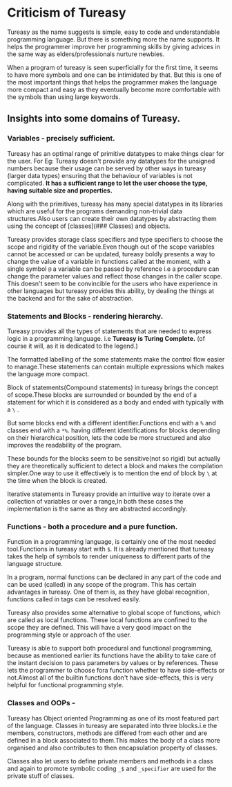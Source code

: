 # Criticism of Tureasy

Tureasy as the name suggests is simple, easy to code and understandable programming language. But there is something more the name supports.
It helps the programmer improve her programming skills by giving advices in the same way as elders/professionals nurture newbies.

When a program of tureasy is seen superficially for the first time, it seems to have more symbols and one can be intimidated by that. But this is one of the most important things that helps the programmer makes the language more compact and easy as they eventually become more comfortable with the symbols than using large keywords.

## Insights into some domains of Tureasy.

 ### Variables - precisely sufficient.
Tureasy has an optimal range of primitive datatypes to make things clear for the user. For Eg: Tureasy doesn't provide any datatypes for the unsigned numbers because their usage can be served by other ways in tureasy (larger data types) ensuring that the behaviour of variables is not complicated.
**It has a sufficient range to let the user choose the type, having suitable size and properties.**

   Along with the primitives, tureasy has many special datatypes in its libraries which are useful for the programs demanding non-trivial data structures.Also users can create their own datatypes by abstracting them using the concept of [classes](### Classes) and objects.

Tureasy provides storage class specifiers and type specifiers to choose the scope and rigidity of the variable.Even though out of the scope variables cannot be accessed or can be updated, tureasy boldly presents a way to change the value of a variable in functions called at the moment, with a single symbol `@` a variable can be passed by reference i.e a procedure can change the parameter values
and reflect those changes in the caller scope. 
      This doesn't seem to be convincible for the users who have experience in other languages but tureasy provides this ability, by dealing the things at the backend and for the sake of abstraction.


### Statements and Blocks - rendering  hierarchy.
 Tureasy provides all the types of statements that are needed to express logic  in a programming language. i.e **Tureasy is Turing Complete.** (of course it will, as it is dedicated to the legend.)
       
The formatted labelling of the some statements  make the control flow easier to manage.These statements can contain multiple expressions which makes the language more compact.

Block of statements(Compound statements) in tureasy brings the concept of scope.These blocks are surrounded or bounded by the end of a statement for which it is considered as a body and ended with typically with a `\` .

But some blocks end with a different identifier.Functions end with a `%` and classes end with a `*%`.
having different identifications for blocks depending on their hierarchical position, lets the code be more structured and also improves the readability of the program.
 
 These bounds for the blocks seem to be sensitive(not so rigid) but actually they are theoretically sufficient to detect a block and makes the compilation simpler.One way to use it effectively is to mention the end of block by `\` at the time when the block is created.
 
Iterative statements in Tureasy provide an intuitive way to iterate over a collection of variables or over a range,In both these cases the implementation is the same as they are abstracted accordingly.


### Functions - 	both a procedure and a pure function.

Function in a programming language, is certainly one of the most needed tool.Functions in tureasy start with `$`.  It is already mentioned that tureasy takes the help of symbols to render uniqueness to different parts of the language structure. 

In a program, normal functions can be declared in any part of the code and can be used (called) in any scope of the program. This has certain advantages in tureasy. One of them is, as they have global recognition, functions called in tags can be resolved easily.

Tureasy also provides some alternative to global scope of functions, which are called as local functions. These local functions are confined to the scope they are defined. This will have a very good impact on the programming style or approach of the user.

Tureasy is able to support both procedural and functional programming, because as mentioned earlier its functions have the ability to take care of the instant decision to pass parameters by values or by references. These lets the programmer to choose fora function whether to have side-effects or not.Almost all of the builtin functions don't have side-effects, this is very helpful for functional programming style.


### Classes and OOPs  - 

Tureasy has Object oriented Programming as one of its most featured part of the language.
Classes in tureasy are separated into three blocks.i.e the members, constructors, methods are differed from each other and are defined 
in a block associated to them.This makes the body of a class more organised and also contributes to then encapsulation property of classes.

Classes also let users to define private members and methods in a class and again to promote symbolic coding `_$` and `_specifier` are used for the private stuff of classes.


 






